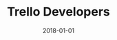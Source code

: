 ---
layout: site
title: "Trello Developers"
date: 2018-01-01
categories: [developer-tools]
version: 1.3.20
major: 1
minor: 3
patch: 20
slug: trello-developers
link: https://developers.trello.com/
submitter: lpolepeddi
permalink: /sites/:slug
---